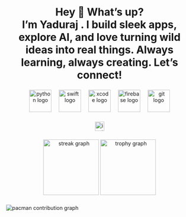 <h1 align="center">Hey 👋 What’s up?<br>I’m Yaduraj . I build sleek apps, explore AI, and love turning wild ideas into real things. Always learning, always creating. Let’s connect!</h1>

###

<div align="center">
  <img src="https://skillicons.dev/icons?i=py" height="60" alt="python logo"  />
  <img width="12" />
  <img src="https://cdn.jsdelivr.net/gh/devicons/devicon/icons/swift/swift-original.svg" height="60" alt="swift logo"  />
  <img width="12" />
  <img src="https://cdn.simpleicons.org/xcode/147EFB" height="60" alt="xcode logo"  />
  <img width="12" />
  <img src="https://skillicons.dev/icons?i=firebase" height="60" alt="firebase logo"  />
  <img width="12" />
  <img src="https://cdn.simpleicons.org/git/F05032" height="60" alt="git logo"  />
</div>

###

<div align="center">
  <a href="yaduraj.doc" target="_blank">
    <img src="https://img.shields.io/static/v1?message=Instagram&logo=instagram&label=&color=E4405F&logoColor=white&labelColor=&style=for-the-badge" height="25" alt="instagram logo"  />
  </a>
</div>

###

<div align="center">
  <img src="https://streak-stats.demolab.com?user=YadurajManu&locale=en&mode=daily&theme=dracula&hide_border=false&border_radius=5&order=3" height="150" alt="streak graph"  />
  <img src="https://github-profile-trophy.vercel.app?username=YadurajManu&theme=dracula&column=-1&row=1&margin-w=8&margin-h=8&no-bg=false&no-frame=false&order=4" height="150" alt="trophy graph"  />
</div>

###

<picture>
  <source media="(prefers-color-scheme: dark)" srcset="https://raw.githubusercontent.com/YadurajManu/YadurajManu/output/pacman-contribution-graph-dark.svg">
  <source media="(prefers-color-scheme: light)" srcset="https://raw.githubusercontent.com/YadurajManu/YadurajManu/output/pacman-contribution-graph.svg">
  <img alt="pacman contribution graph" src="https://raw.githubusercontent.com/YadurajManu/YadurajManu/output/pacman-contribution-graph.svg">
</picture>

###
